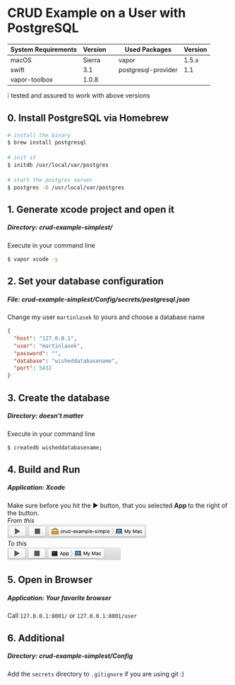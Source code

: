 # CRUD Example on a User with PostgreSQL

System Requirements | Version |  | Used Packages | Version |
------------ | ------------- | ------------- | ------------- | ------------- |
macOS | Sierra |  | vapor | 1.5.x |
swift | 3.1 |  | postgresql-provider | 1.1 |
vapor-toolbox | 1.0.8 |

:grey_exclamation: tested and assured to work with above versions

## 0. Install PostgreSQL via Homebrew
```bash
# install the binary
$ brew install postgresql

# init it
$ initdb /usr/local/var/postgres

# start the postgres server
$ postgres -D /usr/local/var/postgres
```

## 1. Generate xcode project and open it
##### <b>Directory:</b> crud-example-simplest/
Execute in your command line
```bash
$ vapor xcode -y
```

## 2. Set your database configuration
##### <b>File:</b> crud-example-simplest/Config/secrets/postgresql.json
Change my user `martinlasek` to yours and choose a database name
```JSON
{
  "host": "127.0.0.1",
  "user": "martinlasek",
  "password": "",
  "database": "wisheddatabasename",
  "port": 5432
}
```

## 3. Create the database
##### <b>Directory:</b> <i>doesn't matter</i>
Execute in your command line
```bash
$ createdb wisheddatabasename;
```

## 4. Build and Run
##### <b>Application:</b> Xcode
Make sure before you hit the ► button, that you selected <b> App </b> to the right of the button. <br>
<i>From this</i> <br>
![From](../images/Build_and_Run_1.png)
<br> <i>To this</i> <br>
![To](../images/Build_and_Run_2.png)

## 5. Open in Browser
##### <b>Application:</b> Your favorite browser
Call `127.0.0.1:8001/` or `127.0.0.1:8001/user`

## 6. Additional
##### <b>Directory:</b> crud-example-simplest/Config
Add the `secrets` directory to `.gitignore` if you are using git :)
